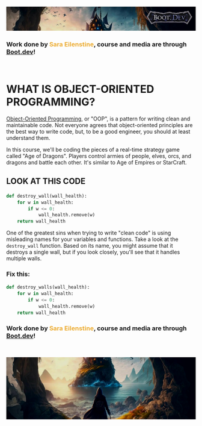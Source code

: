 ![alt text](img/image-3.png)

### Work done by <span style="color:#ECAD35">Sara Eilenstine</span>, course and media are through <a href="https://www.boot.dev/">Boot.dev</a>!

<br>

# WHAT IS OBJECT-ORIENTED PROGRAMMING?

<a href="https://en.wikipedia.org/wiki/Object-oriented_programming">Object-Oriented Programming</a>, or "OOP", is a pattern for writing clean and maintainable code. Not everyone agrees that object-oriented principles are the best way to write code, but, to be a good engineer, you should at least understand them.

In this course, we'll be coding the pieces of a real-time strategy game called "Age of Dragons". Players control armies of people, elves, orcs, and dragons and battle each other. It's similar to Age of Empires or StarCraft.

## LOOK AT THIS CODE

```python
def destroy_wall(wall_health):
    for w in wall_health:
        if w <= 0:
            wall_health.remove(w)
    return wall_health
```

One of the greatest sins when trying to write "clean code" is using misleading names for your variables and functions. Take a look at the `destroy_wall` function. Based on its name, you might assume that it destroys a single wall, but if you look closely, you'll see that it handles multiple walls.

### Fix this:

```python
def destroy_walls(wall_health):
    for w in wall_health:
        if w <= 0:
            wall_health.remove(w)
    return wall_health
```

### Work done by <span style="color:#ECAD35">Sara Eilenstine</span>, course and media are through <a href="https://www.boot.dev/">Boot.dev</a>!

<br>

![alt text](img/image-4.png)
